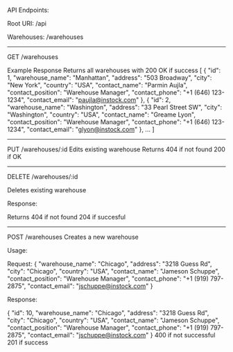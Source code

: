 API Endpoints:

Root URI: /api

Warehouses: /warehouses

-------------------

GET /warehouses

Example Response
Returns all warehouses with 200 OK if success
[
  {
    "id": 1,
    "warehouse_name": "Manhattan",
    "address": "503 Broadway",
    "city": "New York",
    "country": "USA",
    "contact_name": "Parmin Aujla",
    "contact_position": "Warehouse Manager",
    "contact_phone": "+1 (646) 123-1234",
    "contact_email": "paujla@instock.com"
  },
  {
    "id": 2,
    "warehouse_name": "Washington",
    "address": "33 Pearl Street SW",
    "city": "Washington",
    "country": "USA",
    "contact_name": "Greame Lyon",
    "contact_position": "Warehouse Manager",
    "contact_phone": "+1 (646) 123-1234",
    "contact_email": "glyon@instock.com"
  },
  ...
]

-------------------

PUT /warehouses/:id
Edits existing warehouse
Returns 404 if not found
200 if OK

-------------------

DELETE /warehouses/:id

Deletes existing warehouse

Response:

Returns 404 if not found
204 if succesful

-------------------

POST /warehouses
Creates a new warehouse

Usage:

Request:
{
    "warehouse_name": "Chicago",
    "address": "3218 Guess Rd",
    "city": "Chicago",
    "country": "USA",
    "contact_name": "Jameson Schuppe",
    "contact_position": "Warehouse Manager",
    "contact_phone": "+1 (919) 797-2875",
    "contact_email": "jschuppe@instock.com"
}

Response:

{
    "id": 10,
    "warehouse_name": "Chicago",
    "address": "3218 Guess Rd",
    "city": "Chicago",
    "country": "USA",
    "contact_name": "Jameson Schuppe",
    "contact_position": "Warehouse Manager",
    "contact_phone": "+1 (919) 797-2875",
    "contact_email": "jschuppe@instock.com"
}
400 if not successful
201 if success









